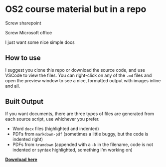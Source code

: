 # OS2 course material but in a repo
Screw sharepoint

Screw Microsoft office

I just want some nice simple docs

## How to use
I suggest you clone this repo or download the source code, and use VSCode to view the files. You can right-click on any of the `.md` files and open the preview window to see a nice, formatted output with images inline and all. 

## Built Output
If you want documents, there are three types of files are generated from each source script, use whichever you prefer.

* Word `docx` files (highlighted and indented)
* PDFs from `markdown-pdf` (sometimes a little buggy, but the code is indented right)
* PDFs from `kramdown` (appended with a `-k` in the filename, code is not indented or syntax highlighted, something I'm working on)

[**Download here**](https://git.fhict.nl/I418426/os2md/-/jobs/artifacts/master/download?job=build_pdf)

<!-- 
## Office line breaks
Replace ``

with

```

```

-->